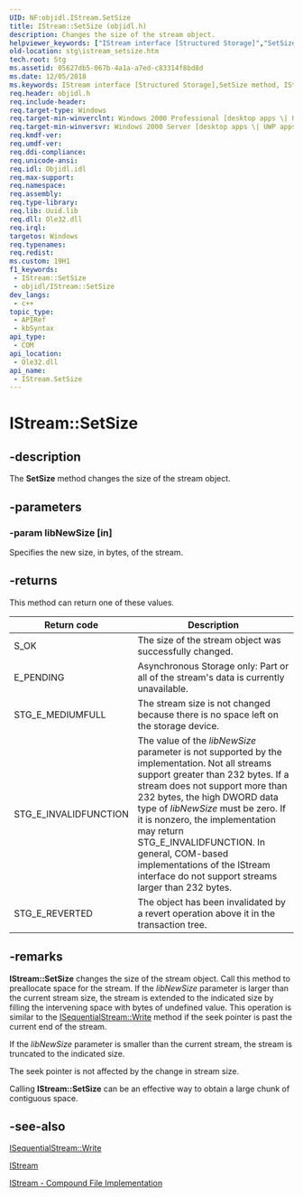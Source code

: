 ```yaml
---
UID: NF:objidl.IStream.SetSize
title: IStream::SetSize (objidl.h)
description: Changes the size of the stream object.
helpviewer_keywords: ["IStream interface [Structured Storage]","SetSize method","IStream.SetSize","IStream::SetSize","SetSize","SetSize method [Structured Storage]","SetSize method [Structured Storage]","IStream interface","_stg_istream_setsize","objidl/IStream::SetSize","stg.istream_setsize"]
old-location: stg\istream_setsize.htm
tech.root: Stg
ms.assetid: 05627db5-067b-4a1a-a7ed-c83314f8bd8d
ms.date: 12/05/2018
ms.keywords: IStream interface [Structured Storage],SetSize method, IStream.SetSize, IStream::SetSize, SetSize, SetSize method [Structured Storage], SetSize method [Structured Storage],IStream interface, _stg_istream_setsize, objidl/IStream::SetSize, stg.istream_setsize
req.header: objidl.h
req.include-header: 
req.target-type: Windows
req.target-min-winverclnt: Windows 2000 Professional [desktop apps \| UWP apps]
req.target-min-winversvr: Windows 2000 Server [desktop apps \| UWP apps]
req.kmdf-ver: 
req.umdf-ver: 
req.ddi-compliance: 
req.unicode-ansi: 
req.idl: Objidl.idl
req.max-support: 
req.namespace: 
req.assembly: 
req.type-library: 
req.lib: Uuid.lib
req.dll: Ole32.dll
req.irql: 
targetos: Windows
req.typenames: 
req.redist: 
ms.custom: 19H1
f1_keywords:
 - IStream::SetSize
 - objidl/IStream::SetSize
dev_langs:
 - c++
topic_type:
 - APIRef
 - kbSyntax
api_type:
 - COM
api_location:
 - Ole32.dll
api_name:
 - IStream.SetSize
---
```


# IStream::SetSize


## -description

The <b>SetSize</b> method changes the size of the stream object.

## -parameters

### -param libNewSize [in]

Specifies the new size, in bytes, of the stream.

## -returns

This method can return one of these values.

| Return code | Description |
|----------------|---------------|
|S_OK | The size of the stream object was successfully changed.|
|E_PENDING | Asynchronous Storage only: Part or all of the stream's data is currently unavailable.|
|STG_E_MEDIUMFULL | The stream size is not changed because there is no space left on the storage device.|
|STG_E_INVALIDFUNCTION | The value of the *libNewSize* parameter is not supported by the implementation. Not all streams support greater than 232 bytes. If a stream does not support more than 232 bytes, the high DWORD data type of *libNewSize* must be zero. If it is nonzero, the implementation may return STG_E_INVALIDFUNCTION. In general, COM-based implementations of the IStream interface do not support streams larger than 232 bytes.|
|STG_E_REVERTED | The object has been invalidated by a revert operation above it in the transaction tree.|

## -remarks

<b>IStream::SetSize</b> changes the size of the stream object. Call this method to preallocate space for the stream. If the <i>libNewSize</i> parameter is larger than the current stream size, the stream is extended to the indicated size by filling the intervening space with bytes of undefined value. This operation is similar to the 
<a href="/windows/desktop/api/objidl/nf-objidl-isequentialstream-write">ISequentialStream::Write</a> method if the seek pointer is past the current end of the stream.

If the <i>libNewSize</i> parameter is smaller than the current stream, the stream is truncated to the indicated size.

The seek pointer is not affected by the change in stream size.

Calling <b>IStream::SetSize</b> can be an effective way to obtain a large chunk of contiguous space.

## -see-also

<a href="/windows/desktop/api/objidl/nf-objidl-isequentialstream-write">ISequentialStream::Write</a>



<a href="/windows/desktop/api/objidl/nn-objidl-istream">IStream</a>



<a href="/windows/desktop/Stg/istream-compound-file-implementation">IStream - Compound File Implementation</a>
